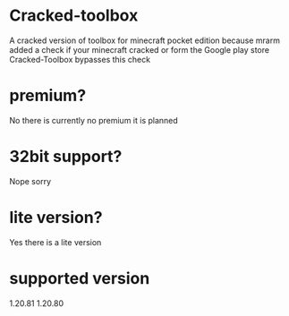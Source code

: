 # Cracked-toolbox
A cracked version of toolbox for minecraft pocket edition because mrarm added a check if your minecraft cracked or form the Google play store Cracked-Toolbox bypasses this check 
# premium? 
No there is currently no premium it is planned
# 32bit support? 
Nope sorry 
# lite version? 
Yes there is a lite version
# supported version
1.20.81
1.20.80
